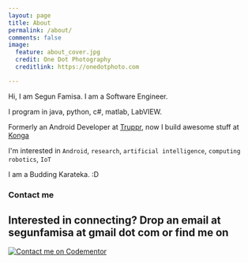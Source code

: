 ```yaml
---
layout: page
title: About
permalink: /about/
comments: false
image:
  feature: about_cover.jpg
  credit: One Dot Photography
  creditlink: https://onedotphoto.com

---
```


Hi, I am Segun Famisa. I am a Software Engineer.

I program in java, python, c#, matlab, LabVIEW.

Formerly an Android Developer at [Truppr][truppr], now I build awesome stuff at [Konga](https://konga.com)

I'm interested in `Android`, `research`, `artificial intelligence`, `computing` `robotics`, `IoT`

I am a Budding Karateka. :D

### Contact me

Interested in connecting? Drop an email at segunfamisa at gmail dot com or find
me on
---

[![Contact me on Codementor](https://cdn.codementor.io/badges/contact_me_github.svg)](https://www.codementor.io/segunfamisa?utm_source=github&utm_medium=button&utm_term=segunfamisa&utm_campaign=github)


[truppr]:https://truppr.com
